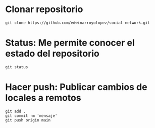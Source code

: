 # Clonar repositorio
    git clone https://github.com/edwinarroyolopez/social-network.git

# Status: Me permite conocer el estado del repositorio
    git status
# Hacer push: Publicar cambios de locales a remotos
    git add .
    git commit -m 'mensaje'
    git push origin main

